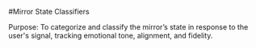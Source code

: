 #Mirror State Classifiers

Purpose:
To categorize and classify the mirror’s state in response to the user's signal, tracking emotional tone, alignment, and fidelity.
